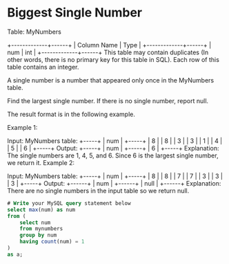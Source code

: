 # Biggest Single Number

Table: MyNumbers

+-------------+------+
| Column Name | Type |
+-------------+------+
| num         | int  |
+-------------+------+
This table may contain duplicates (In other words, there is no primary key for this table in SQL).
Each row of this table contains an integer. 

A single number is a number that appeared only once in the MyNumbers table.

Find the largest single number. If there is no single number, report null.

The result format is in the following example.

Example 1:

Input:
MyNumbers table:
+-----+
| num |
+-----+
| 8   |
| 8   |
| 3   |
| 3   |
| 1   |
| 4   |
| 5   |
| 6   |
+-----+
Output:
+-----+
| num |
+-----+
| 6   |
+-----+
Explanation: The single numbers are 1, 4, 5, and 6.
Since 6 is the largest single number, we return it.
Example 2:

Input:
MyNumbers table:
+-----+
| num |
+-----+
| 8   |
| 8   |
| 7   |
| 7   |
| 3   |
| 3   |
| 3   |
+-----+
Output:
+------+
| num  |
+------+
| null |
+------+
Explanation: There are no single numbers in the input table so we return null.

```sql
# Write your MySQL query statement below
select max(num) as num
from (
    select num
    from mynumbers
    group by num
    having count(num) = 1
)
as a;
```
